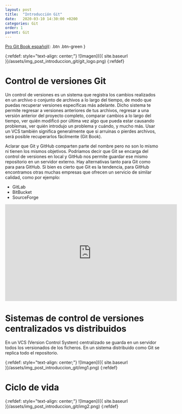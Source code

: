 ```yaml
---
layout: post
title:  "Introducción Git"
date:   2020-03-10 14:30:00 +0200
categories: Git
order: 1
parent: Git
---
```


[Pro Git Book español](https://git-scm.com/book/es/v2){: .btn .btn-green }

{:refdef: style="text-align: center;"}
![Imagen]({{ site.baseurl }}/assets/img_post_introduccion_git/git_logo.png)
{:refdef}

# Control de versiones Git

Un control de versiones es un sistema que registra los cambios realizados en un archivo o conjunto de archivos a lo largo del tiempo, de modo que puedas recuperar versiones específicas más adelante. Dicho sistema te permite regresar a versiones anteriores de tus archivos, regresar a una versión anterior del proyecto completo, comparar cambios a lo largo del tiempo, ver quién modificó por última vez algo que pueda estar causando problemas, ver quién introdujo un problema y cuándo, y mucho más. Usar un VCS también significa generalmente que si arruinas o pierdes archivos, será posible recuperarlos fácilmente (Git Book).

Aclarar que Git y GitHub comparten parte del nombre pero no son lo mismo ni tienen los mismos objetivos. Podríamos decir que Git se encarga del control de versiones en local y GitHub nos permite guardar ese mismo repositorio en un servidor externo. Hay alternativas tanto para Git como para para GitHub. Si bien es cierto que Git es la tendencia, para GitHub encontramos otras muchas empresas que ofrecen un servicio de similar calidad, como por ejemplo:
* GitLab
* BitBucket
* SourceForge

<iframe width="560" height="315" src="https://www.youtube.com/embed/5sXcjllHphk" frameborder="0" allow="accelerometer; autoplay; encrypted-media; gyroscope; picture-in-picture" allowfullscreen></iframe>

# Sistemas de control de versiones centralizados vs distribuidos

En un VCS (Version Control System) centralizado se guarda en un servidor todos los versionados de los ficheros. En un sistema distribuido como Git se replica todo el repositorio.

{:refdef: style="text-align: center;"}
![Imagen]({{ site.baseurl }}/assets/img_post_introduccion_git/img1.png)
{:refdef}

# Ciclo de vida

{:refdef: style="text-align: center;"}
![Imagen]({{ site.baseurl }}/assets/img_post_introduccion_git/img2.png)
{:refdef}

